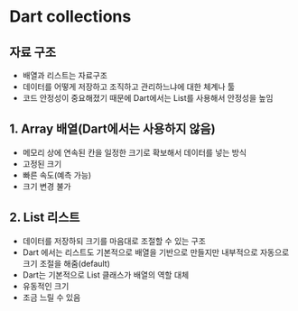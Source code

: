 # Dart collections

## 자료 구조
- 배열과 리스트는 자료구조
- 데이터를 어떻게 저장하고 조직하고 관리하느냐에 대한 체계나 툴
- 코드 안정성이 중요해졌기 때문에 Dart에서는 List를 사용해서 안정성을 높임

## 1. Array 배열(Dart에서는 사용하지 않음)
- 메모리 상에 연속된 칸을 일정한 크기로 확보해서 데이터를 넣는 방식
- 고정된 크기
- 빠른 속도(예측 가능)
- 크기 변경 불가

## 2. List 리스트
- 데이터를 저장하되 크기를 마음대로 조절할 수 있는 구조
- Dart 에서는 리스트도 기본적으로 배열을 기반으로 만들지만 내부적으로 자동으로 크기 조절을 해줌(default)
- Dart는 기본적으로 List 클래스가 배열의 역할 대체
- 유동적인 크기
- 조금 느릴 수 있음
